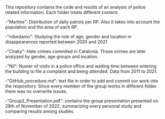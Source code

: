 This repository contains the code and results of an analysis of police related information. Each folder treats different content:

-"Martins": Distribution of daily patrols per RP. Also it takes into account the population and the area of each RP.

-"robedamo": Studying the role of age, gender and location in disappearances reported between 2020 and 2021

-"Chaky": Hate crimes commited in Catalonia. Those crimes are later analyzed by gender, age groups and location.

-"Nil": Numer of visits in a police office and waiting time between entering the building to file a complaint and being attended. Data from 2011 to 2021.

-"GitHub_procedure.md": text file in order to add and commit our work into the respository. Since every member of the group works in different folder there was no overwrite issues.

-"Group2_Presentation.pdf": contains the group presentation presented on 29th of November of 2022, summarizing every personal study and comparing results among studies.